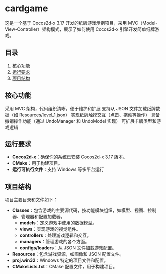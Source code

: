 # cardgame

这是一个基于 Cocos2d-x 3.17 开发的纸牌游戏示例项目，采用 MVC（Model-View-Controller）架构模式，展示了如何使用 Cocos2d-x 引擎开发简单纸牌游戏。

## 目录
1. [核心功能](#核心功能)
2. [运行要求](#运行要求)
3. [项目结构](#项目结构)


## 核心功能
采用 MVC 架构，代码组织清晰，便于维护和扩展
支持从 JSON 文件加载纸牌数据（如 Resources/level_1.json）
实现纸牌触摸交互（点击、拖动等操作）
具备撤销操作功能（通过 UndoManager 和 UndoModel 实现）
可扩展卡牌类型和游戏逻辑

## 运行要求
- **Cocos2d-x**：确保你的系统已安装 Cocos2d-x 3.17 版本。
- **CMake**：用于构建项目。
- **运行可执行文件**：支持 Windows 等多平台运行


## 项目结构
项目主要目录和文件如下：
- **Classes**：包含游戏的主要源代码，按功能模块组织，如模型、视图、控制器、管理器和配置加载器。
  - **models**：定义游戏中使用的数据模型。
  - **views**：实现游戏的视觉组件。
  - **controllers**：处理游戏逻辑和交互。
  - **managers**：管理游戏的各个方面。
  - **configs/loaders**：从 JSON 文件加载游戏配置。
- **Resources**：包含游戏资源，如图像和 JSON 配置文件。
- **proj.win32**：Windows 特定的项目文件和配置。
- **CMakeLists.txt**：CMake 配置文件，用于构建项目。

